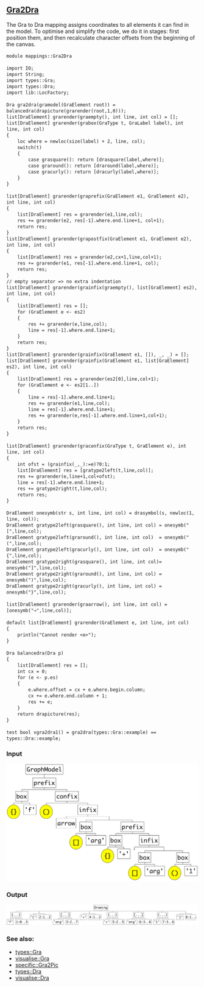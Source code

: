 ## [Gra2Dra](https://github.com/grammarware/bx-parsing/blob/master/src/mappings/Gra2Dra.rsc)

The Gra to Dra mapping assigns coordinates to all elements it can find in the model.
To optimise and simplify the code, we do it in stages: first position them, and then recalculate
character offsets from the beginning of the canvas.

```
module mappings::Gra2Dra

import IO;
import String;
import types::Gra;
import types::Dra;
import lib::LocFactory;

Dra gra2dra(gramodel(GraElement root)) = balancedra(drapicture(grarender(root,1,0)));
list[DraElement] grarender(graempty(), int line, int col) = [];
list[DraElement] grarender(grabox(GraType t, GraLabel label), int line, int col)
{
    loc where = newloc(size(label) + 2, line, col);
    switch(t)
    {
        case grasquare(): return [drasquare(label,where)];
        case graround(): return [draround(label,where)];
        case gracurly(): return [dracurly(label,where)];
    }
}

list[DraElement] grarender(graprefix(GraElement e1, GraElement e2), int line, int col)
{
    list[DraElement] res = grarender(e1,line,col);
    res += grarender(e2, res[-1].where.end.line+1, col+1);
    return res;
}
list[DraElement] grarender(grapostfix(GraElement e1, GraElement e2), int line, int col)
{
    list[DraElement] res = grarender(e2,cx+1,line,col+1);
    res += grarender(e1, res[-1].where.end.line+1, col);
    return res;
}
// empty separator => no extra indentation
list[DraElement] grarender(grainfix(graempty(), list[GraElement] es2), int line, int col)
{
    list[DraElement] res = [];
    for (GraElement e <- es2)
    {
        res += grarender(e,line,col);
        line = res[-1].where.end.line+1;
    }
    return res;
}
list[DraElement] grarender(grainfix(GraElement e1, []), _, _) = [];
list[DraElement] grarender(grainfix(GraElement e1, list[GraElement] es2), int line, int col)
{
    list[DraElement] res = grarender(es2[0],line,col+1);
    for (GraElement e <- es2[1..])
    {
        line = res[-1].where.end.line+1;
        res += grarender(e1,line,col);
        line = res[-1].where.end.line+1;
        res += grarender(e,res[-1].where.end.line+1,col+1);
    }
    return res;
}

list[DraElement] grarender(graconfix(GraType t, GraElement e), int line, int col)
{
    int ofst = (grainfix(_,_):=e)?0:1;
    list[DraElement] res = [gratype2left(t,line,col)];
    res += grarender(e,line+1,col+ofst);
    line = res[-1].where.end.line+1;
    res += gratype2right(t,line,col);
    return res;
}

DraElement onesymb(str s, int line, int col) = drasymbol(s, newloc(1, line, col));
DraElement gratype2left(grasquare(), int line, int col) = onesymb("[",line,col);
DraElement gratype2left(graround(), int line, int col)  = onesymb("(",line,col);
DraElement gratype2left(gracurly(), int line, int col)  = onesymb("{",line,col);
DraElement gratype2right(grasquare(), int line, int col)= onesymb("]",line,col);
DraElement gratype2right(graround(), int line, int col) = onesymb(")",line,col);
DraElement gratype2right(gracurly(), int line, int col) = onesymb("}",line,col);

list[DraElement] grarender(graarrow(), int line, int col) = [onesymb("→",line,col)];

default list[DraElement] grarender(GraElement e, int line, int col)
{
    println("Cannot render <e>");
}

Dra balancedra(Dra p)
{
    list[DraElement] res = [];
    int cx = 0;
    for (e <- p.es)
    {
        e.where.offset = cx + e.where.begin.column;
        cx += e.where.end.column + 1;
        res += e;
    }
    return drapicture(res);
}

test bool vgra2dra1() = gra2dra(types::Gra::example) == types::Dra::example;
```

### Input

![Input](https://github.com/grammarware/bx-parsing/raw/master/img/Gra.png)

### Output

![Output](https://github.com/grammarware/bx-parsing/raw/master/img/Dra.png)

### See also:
* [types::Gra](https://github.com/grammarware/bx-parsing/blob/master/src/types/Gra.rsc)
* [visualise::Gra](https://github.com/grammarware/bx-parsing/blob/master/src/visualise/Gra.rsc)
* [specific::Gra2Pic](https://github.com/grammarware/bx-parsing/blob/master/src/specific/Gra2Pic.rsc)
* [types::Dra](https://github.com/grammarware/bx-parsing/blob/master/src/types/Dra.rsc)
* [visualise::Dra](https://github.com/grammarware/bx-parsing/blob/master/src/visualise/Dra.rsc)
